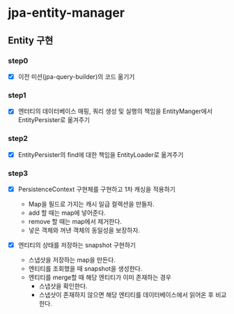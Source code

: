 # jpa-entity-manager

## Entity 구현

### step0

- [x] 이전 미션(jpa-query-builder)의 코드 옮기기

### step1

- [x] 엔터티의 데이터베이스 매핑, 쿼리 생성 및 실행의 책임을 EntityManger에서 EntityPersister로 옮겨주기

### step2

- [x] EntityPersister의 find에 대한 책임을 EntityLoader로 옮겨주기

### step3

- [x] PersistenceContext 구현체를 구현하고 1차 캐싱을 적용하기
  - Map을 필드로 가지는 캐시 일급 컬렉션을 만들자.
  - add 할 때는 map에 넣어준다.
  - remove 할 때는 map에서 제거한다.
  - 넣은 객체와 꺼낸 객체의 동일성을 보장하자.

- [x] 엔티티의 상태를 저장하는 snapshot 구현하기
  - 스냅샷을 저장하는 map을 만든다.
  - 엔티티를 조회했을 때 snapshot을 생성한다.
  - 엔티티를 merge할 때 해당 엔티티가 이미 존재하는 경우
    - 스냅샷을 확인한다.
    - 스냅샷이 존재하지 않으면 해당 엔티티를 데이터베이스에서 읽어온 후 비교한다.
